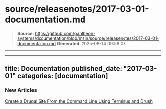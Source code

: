 # source/releasenotes/2017-03-01-documentation.md

> **Source**: https://github.com/pantheon-systems/documentation/blob/main/source/releasenotes/2017-03-01-documentation.md
> **Generated**: 2025-08-14 09:58:03

---

---
title: Documentation
published_date: "2017-03-01"
categories: [documentation]
---
### New Articles

[Create a Drupal Site From the Command Line Using Terminus and Drush](/drupal-commandline)
